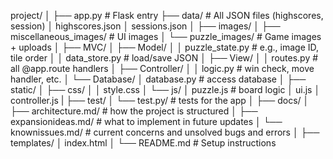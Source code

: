 project/
│
├── app.py                         # Flask entry
├── data/                          # All JSON files (highscores, session)
│     highscores.json
│     sessions.json
│
├── images/
│     ├── miscellaneous_images/    # UI images
│     └── puzzle_images/           # Game images + uploads
│
├── MVC/
│     ├── Model/
│     │     puzzle_state.py        # e.g., image ID, tile order
│     │     data_store.py          # load/save JSON
│     ├── View/
│     │     routes.py              # all @app.route handlers
│     ├── Controller/
│     │     logic.py               # win check, move handler, etc.
│     └── Database/
│           database.py            # access database
│
├── static/
│     ├── css/
│     │     style.css
│     └── js/
│           puzzle.js              # board logic
│           ui.js
│           controller.js
|
├── test/
│     └── test.py/                 # tests for the app
│
├── docs/
│     ├── architecture.md/         # how the project is structured
│     ├── expansionideas.md/       # what to implement in future updates
│     └── knownissues.md/          # current concerns and unsolved bugs and errors
│
├── templates/
│     index.html
│
└── README.md                      # Setup instructions
